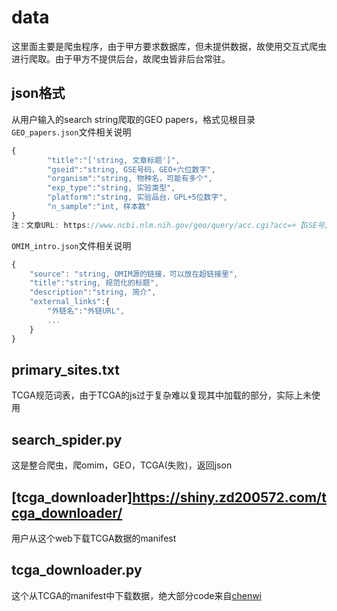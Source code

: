 # data
这里面主要是爬虫程序，由于甲方要求数据库，但未提供数据，故使用交互式爬虫进行爬取。由于甲方不提供后台，故爬虫皆非后台常驻。

## json格式
从用户输入的search string爬取的GEO papers，格式见根目录  
`GEO_papers.json`文件相关说明  
```js
{
        "title":"['string, 文章标题']",
        "gseid":"string, GSE号码，GEO+六位数字",
        "organism":"string, 物种名，可能有多个",
        "exp_type":"string, 实验类型",
        "platform":"string, 实验品台，GPL+5位数字",
        "n_sample":"int, 样本数"
}  
注：文章URL: https://www.ncbi.nlm.nih.gov/geo/query/acc.cgi?acc=+【GSE号】  
```
`OMIM_intro.json`文件相关说明  
```js
{
    "source": "string, OMIM源的链接，可以放在超链接里",
    "title":"string, 规范化的标题",
    "description":"string, 简介",
    "external_links":{
        "外链名":"外链URL",
        ...
    }
}
```

## primary_sites.txt
TCGA规范词表，由于TCGA的js过于复杂难以复现其中加载的部分，实际上未使用

## search_spider.py
这是整合爬虫，爬omim，GEO，TCGA(失败)，返回json

## [tcga_downloader]https://shiny.zd200572.com/tcga_downloader/
用户从这个web下载TCGA数据的manifest  

## tcga_downloader.py
这个从TCGA的manifest中下载数据，绝大部分code来自[chenwi](https://github.com/murphy-mtt/bio/blob/543c1d69dbec5a263e199c0d5c02baf8d5ec9a15/download_tcga.py)